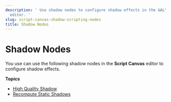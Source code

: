 ```yaml
---
description: ' Use shadow nodes to configure shadow effects in the &ALYlong; &script-canvas;
  editor. '
slug: script-canvas-shadow-scripting-nodes
title: Shadow Nodes
---
```

# Shadow Nodes<a name="script-canvas-shadow-scripting-nodes"></a>

You use can use the following shadow nodes in the **Script Canvas** editor to configure shadow effects\.

**Topics**
+ [High Quality Shadow](script-canvas-high-quality-shadow-nodes.md)
+ [Recompute Static Shadows](recompute-static-shadows-node.md)